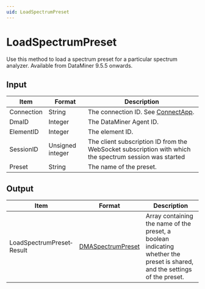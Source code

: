 ```yaml
---
uid: LoadSpectrumPreset
---
```


# LoadSpectrumPreset

Use this method to load a spectrum preset for a particular spectrum analyzer. Available from DataMiner 9.5.5 onwards.

## Input

| Item       | Format           | Description                                                                                            |
|------------|------------------|--------------------------------------------------------------------------------------------------------|
| Connection | String           | The connection ID. See [ConnectApp](xref:ConnectApp).                       |
| DmaID      | Integer          | The DataMiner Agent ID.                                                                                |
| ElementID  | Integer          | The element ID.                                                                                        |
| SessionID  | Unsigned integer | The client subscription ID from the WebSocket subscription with which the spectrum session was started |
| Preset     | String           | The name of the preset.                                                                                |

## Output

| Item | Format | Description |
|--|--|--|
| LoadSpectrumPreset­Result | [DMASpectrumPreset](xref:DMASpectrumPreset) | Array containing the name of the preset, a boolean indicating whether the preset is shared, and the settings of the preset. |
